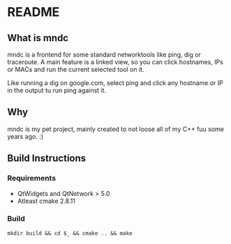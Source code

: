 # README

## What is mndc

mndc is a frontend for some standard networktools like ping, dig or traceroute. A main feature is a linked view, so you can click hostnames, IPs or MACs and run the current selected tool on it.

Like running a dig on google.com, select ping and click any hostname or IP in the output tu run ping against it.

## Why

mndc is my pet project, mainly created to not loose all of my C++ fuu some years ago.  :)

## Build Instructions

### Requirements

* QtWidgets and QtNetwork > 5.0
* Atleast cmake 2.8.11

### Build

    mkdir build && cd $_ && cmake .. && make



